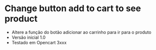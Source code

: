 # Change button add to cart to see product
 - Altere a função do botão adicionar ao carrinho para ir para o produto
 - Versão inicial 1.0
 - Testado em Opencart 3xxx
